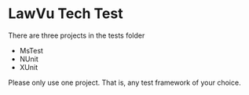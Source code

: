 # LawVu Tech Test 

There are three projects in the tests folder

* MsTest
* NUnit
* XUnit

Please only use one project. That is, any test framework of your choice.
